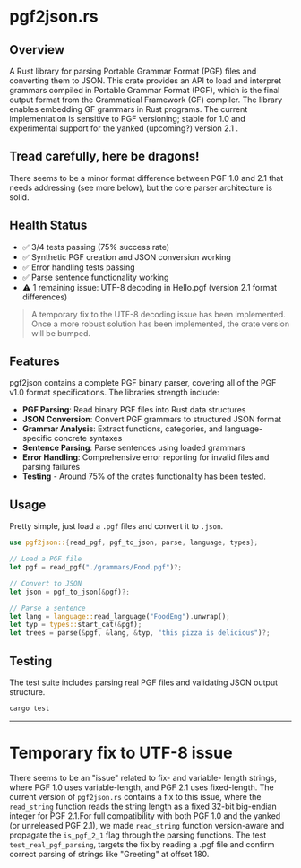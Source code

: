 # pgf2json.rs

## Overview
A Rust library for parsing Portable Grammar Format (PGF) files and converting them to JSON.
This crate provides an API to load and interpret grammars compiled in Portable 
Grammar Format (PGF), which is the final output format from the Grammatical 
Framework (GF) compiler. The library enables embedding GF grammars in Rust programs.
The current implementation is sensitive to PGF versioning; stable for 1.0 and 
experimental support for the yanked (upcoming?) version 2.1 .

## Tread carefully, here be dragons!
There seems to be a minor format difference between PGF 1.0 and 2.1 that needs addressing (see more below), 
but the core parser architecture is solid.

## Health Status
- ✅ 3/4 tests passing (75% success rate)
- ✅ Synthetic PGF creation and JSON conversion working
- ✅ Error handling tests passing
- ✅ Parse sentence functionality working
- ⚠️ 1 remaining issue: UTF-8 decoding in Hello.pgf (version 2.1 format differences)

> A temporary fix to the UTF-8 decoding issue has been implemented. Once a more robust solution has been implemented, the crate version will be bumped.

## Features
pgf2json contains a complete PGF binary parser, covering all of the PGF v1.0 
format specifications. The libraries strength include:
- **PGF Parsing**: Read binary PGF files into Rust data structures
- **JSON Conversion**: Convert PGF grammars to structured JSON format
- **Grammar Analysis**: Extract functions, categories, and language-specific concrete syntaxes
- **Sentence Parsing**: Parse sentences using loaded grammars
- **Error Handling**: Comprehensive error reporting for invalid files and parsing failures
- **Testing** - Around 75% of the crates functionality has been tested.

## Usage
Pretty simple, just load a `.pgf` files and convert it to `.json`.

```rust
use pgf2json::{read_pgf, pgf_to_json, parse, language, types};

// Load a PGF file
let pgf = read_pgf("./grammars/Food.pgf")?;

// Convert to JSON
let json = pgf_to_json(&pgf)?;

// Parse a sentence
let lang = language::read_language("FoodEng").unwrap();
let typ = types::start_cat(&pgf);
let trees = parse(&pgf, &lang, &typ, "this pizza is delicious")?;
```

## Testing
The test suite includes parsing real PGF files and validating JSON output structure.

```bash
cargo test
```
---

# Temporary fix to UTF-8 issue
There seems to be an "issue" related to fix- and variable- length strings, where
PGF 1.0 uses variable-length, and PGF 2.1 uses fixed-length.
The current version of `pgf2json.rs` contains a fix to this issue, where the
`read_string` function reads the string length as a fixed 32-bit big-endian 
integer for PGF 2.1.For full compatibility with both PGF 1.0 and the yanked (or 
unreleased PGF 2.1), we made `read_string` function version-aware and propagate 
the `is_pgf_2_1` flag through the parsing functions. 
The test `test_real_pgf_parsing`, targets the fix by reading a .pgf file and 
confirm correct parsing of strings like "Greeting" at offset 180.